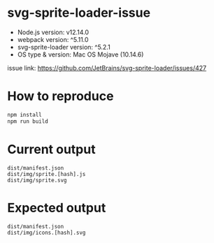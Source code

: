 # svg-sprite-loader-issue

- Node.js version: v12.14.0
- webpack version: ^5.11.0
- svg-sprite-loader version: ^5.2.1
- OS type & version: Mac OS Mojave (10.14.6)

issue link: https://github.com/JetBrains/svg-sprite-loader/issues/427

# How to reproduce

```sh
npm install
npm run build
```

# Current output

```
dist/manifest.json
dist/img/sprite.[hash].js
dist/img/sprite.svg
```

# Expected output

```
dist/manifest.json
dist/img/icons.[hash].svg
```
